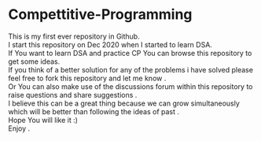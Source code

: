 # Compettitive-Programming

This is my first ever repository in Github.  
I start this repository on Dec 2020 when I started to learn DSA.  
If You want to learn DSA and practice CP You can browse this repository to get some ideas.  
If you think of a better solution for any of the problems i have solved please feel free to fork this repository and let me know .  
Or You can also make use of the discussions forum within this repository to raise questions and share suggestions .  
I believe this can be a great thing because we can grow simultaneously which will be better than following the ideas of past .  
Hope You will like it :)  
Enjoy .  
